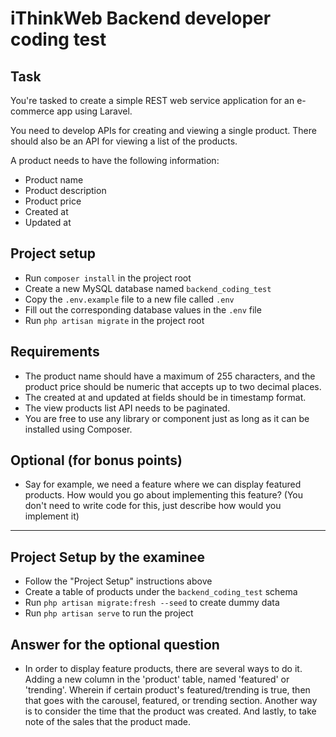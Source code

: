 # iThinkWeb Backend developer coding test

## Task
You're tasked to create a simple REST web service application for an e-commerce app using Laravel.

You need to develop APIs for creating and viewing a single product. There should also be an API for viewing a list of the products.

A product needs to have the following information:

- Product name
- Product description
- Product price
- Created at
- Updated at

## Project setup
- Run `composer install` in the project root
- Create a new MySQL database named `backend_coding_test`
- Copy the `.env.example` file to a new file called `.env`
- Fill out the corresponding database values in the `.env` file
- Run `php artisan migrate` in the project root

## Requirements
- The product name should have a maximum of 255 characters, and the product price should be numeric that accepts up to two decimal places.
- The created at and updated at fields should be in timestamp format.
- The view products list API needs to be paginated.
- You are free to use any library or component just as long as it can be installed using Composer.

## Optional (for bonus points)
- Say for example, we need a feature where we can display featured products. How would you go about implementing this feature? (You don't need to write code for this, just describe how would you implement it)

---

## Project Setup by the examinee
- Follow the "Project Setup" instructions above
- Create a table of products under the `backend_coding_test` schema
- Run `php artisan migrate:fresh --seed` to create dummy data
- Run `php artisan serve` to run the project

## Answer for the optional question
- In order to display feature products, there are several ways to do it. Adding a new column in the 'product' table, named 'featured' or 'trending'. Wherein if certain product's featured/trending is true, then that goes with the carousel, featured, or trending section. Another way is to consider the time that the product was created. And lastly, to take note of the sales that the product made.